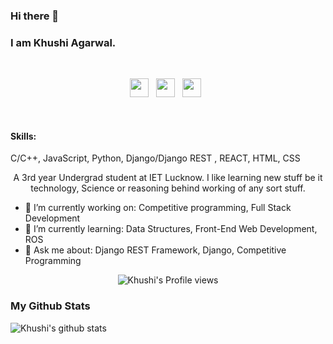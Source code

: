 ### Hi there 👋

### I am Khushi Agarwal.

<br>
<p align='center'>
<a href="https://www.linkedin.com/in/khushiagarwal/"><img height="30" src="https://raw.githubusercontent.com/peterthehan/peterthehan/master/assets/linkedin.svg?raw=true"></a>&nbsp;&nbsp;
<a href="https://www.instagram.com/khushiagarwal846/"><img height="30" src="https://media.giphy.com/media/SwyH7oWi2vhkOjCwiJ/giphy.gif?raw=true"></a>&nbsp;&nbsp;
<a href="https://www.facebook.com/profile.php?id=100055184105814"><img height="30" src="https://raw.githubusercontent.com/peterthehan/peterthehan/master/assets/facebook.svg?raw=true"></a>&nbsp;&nbsp;
</p>
<br>

#### Skills: 
C/C++, JavaScript, Python, Django/Django REST , REACT, HTML, CSS

<p align='center'>
  A 3rd year Undergrad student at IET Lucknow. I like learning new stuff be it technology, Science or reasoning behind working of any sort stuff. 
</p>

- 🔭 I’m currently working on: Competitive programming, Full Stack Development
- 🌱 I’m currently learning: Data Structures, Front-End Web Development, ROS 
- 💬 Ask me about: Django REST Framework, Django, Competitive Programming

<div align='center'>
 
![Khushi's Profile views](https://komarev.com/ghpvc/?username=hi-18-K)

</div>



### My Github Stats
 ![Khushi's github stats](https://github-readme-stats.vercel.app/api?username=hi-18-K&count_private=true)
